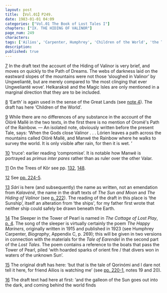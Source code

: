 ```yaml
---
layout: post
title: 【Vol.01】P249.
date: 1983-01-01 04:09
categories: ["Vol.01 The Book of Lost Tales I"]
chapters: ["IX. THE HIDING OF VALINOR"]
page_num: 249
characters: 
tags: ['Ailios', 'Carpenter, Humphrey', 'Children of the World', 'the Tale of Earendel']
description: 
published: true
---
```


[7]({{site.baseurl}}/vol01-p238) In the draft text the account of the Hiding of Valinor is very brief, and moves on quickly to the Path of Dreams. The webs of darkness laid on the eastward slopes of the mountains were not those ‘sloughed in Valinor’ by Ungweliantë, but are merely compared to ‘the most clinging that ever Ungweliantë wove’. Helkaraksë and the Magic Isles are only mentioned in a marginal direction that they are to be included.

[8]({{site.baseurl}}/vol01-p238) ‘Earth’ is again used in the sense of the Great Lands (see [note 4]({{site.baseurl}}/vol01-p248)). The draft has here ‘Children of the World’.

[9]({{site.baseurl}}/vol01-p240) While there are no differences of any substance in the account of the Olórë Mallë in the two texts, in the first there is no mention of Oromë's Path of the Rainbow. — An isolated note, obviously written before the present Tale, says: ‘When the Gods close Valinor . . . Lórien leaves a path across the mountains called Olórë Mallë, and Manwë the Rainbow where he walks to survey the world. It is only visible after rain, for then it is wet. ’

[10]({{site.baseurl}}/vol01-p240) ‘truce’: earlier reading ‘compromise’. It is notable how Manwë is portrayed as <I>primus inter pares</I> rather than as ruler over the other Valar.

[11]({{site.baseurl}}/vol01-p240) On the Trees of Kôr see pp. [132]({{site.baseurl}}/vol01-p132), [148]({{site.baseurl}}/vol01-p148).

[12]({{site.baseurl}}/vol01-p241) See [pp. 224-5]({{site.baseurl}}/vol01-p224).

[13]({{site.baseurl}}/vol01-p242) <I>Sári</I> is here (and subsequently) the name as written, not an emendation from <I>Kalavénë</I>, the name in the draft texts of <I>The Sun and Moon</I> and <I>The Hiding of Valinor</I> (see [p. 222]({{site.baseurl}}/vol01-p222)). The reading of the draft in this place is ‘the Sunship’, itself an alteration from ‘the ships', for my father first wrote that neither ship could safely be drawn beneath the Earth.

[14]({{site.baseurl}}/vol01-p243) The Sleeper in the Tower of Pearl is named in <I>The Cottage of Lost Play</I>, [p. 4]({{site.baseurl}}/vol01-p4). The song of the sleeper is virtually certainly the poem <I>The Happy Mariners</I>, originally written in 1915 and published in 1923 (see Humphrey Carpenter, <I>Biography</I>, Appendix C, p. 269); this will be given in two versions in connection with the materials for the <I>Tale of Earendel</I> in the second part of the <I>Lost Tales</I>. The poem contains a reference to the boats that pass the Tower of Pearl, piled ‘with hoarded sparks of orient fire / that divers won in waters of the unknown Sun’.

[15]({{site.baseurl}}/vol01-p243) The original draft has here: ‘but that is the tale of Qorinómi and I dare not tell it here, for friend Ailios is watching me’ (see [pp. 220-1]({{site.baseurl}}/vol01-p220), notes 19 and 20).

[16]({{site.baseurl}}/vol01-p244) The draft text had here at first: ‘and the galleon of the Sun goes out into the dark, and coming behind the world finds

